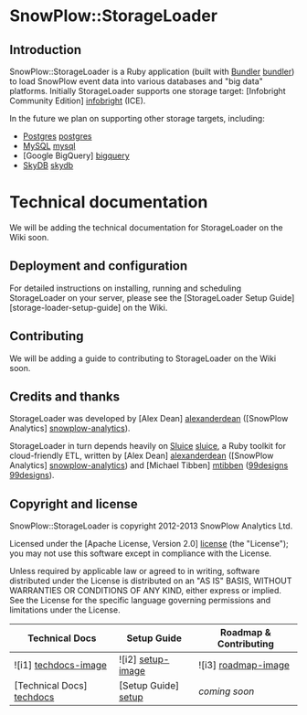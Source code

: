 # SnowPlow::StorageLoader

## Introduction

SnowPlow::StorageLoader is a Ruby application (built with [Bundler] [bundler]) to load SnowPlow event data into various databases and "big data" platforms. Initially StorageLoader supports one storage target: [Infobright Community Edition] [infobright] (ICE).

In the future we plan on supporting other storage targets, including:

* [Postgres] [postgres]
* [MySQL] [mysql]
* [Google BigQuery] [bigquery]
* [SkyDB] [skydb]

# Technical documentation

We will be adding the technical documentation for StorageLoader on the Wiki soon.

## Deployment and configuration

For detailed instructions on installing, running and scheduling StorageLoader on your server, please see the [StorageLoader Setup Guide] [storage-loader-setup-guide] on the Wiki.

## Contributing

We will be adding a guide to contributing to StorageLoader on the Wiki soon.

## Credits and thanks

StorageLoader was developed by [Alex Dean] [alexanderdean] ([SnowPlow Analytics] [snowplow-analytics]).

StorageLoader in turn depends heavily on [Sluice] [sluice], a Ruby toolkit for cloud-friendly ETL, written by [Alex Dean] [alexanderdean] ([SnowPlow Analytics] [snowplow-analytics]) and [Michael Tibben] [mtibben] ([99designs] [99designs]).

## Copyright and license

SnowPlow::StorageLoader is copyright 2012-2013 SnowPlow Analytics Ltd.

Licensed under the [Apache License, Version 2.0] [license] (the "License");
you may not use this software except in compliance with the License.

Unless required by applicable law or agreed to in writing, software
distributed under the License is distributed on an "AS IS" BASIS,
WITHOUT WARRANTIES OR CONDITIONS OF ANY KIND, either express or implied.
See the License for the specific language governing permissions and
limitations under the License.

| Technical Docs              | Setup Guide           | Roadmap & Contributing               |         
|-----------------------------|-----------------------|--------------------------------------|
| ![i1] [techdocs-image]      | ![i2] [setup-image]   | ![i3] [roadmap-image]                |
| [Technical Docs] [techdocs] | [Setup Guide] [setup] | _coming soon_                        |

[bundler]: http://gembundler.com/

[infobright]: http://www.infobright.org/
[postgres]: http://www.postgresql.org/
[mysql]: http://www.mysql.com/
[bigquery]: https://developers.google.com/bigquery/
[skydb]: https://github.com/skydb/sky

[sluice]: https://github.com/snowplow/sluice

[alexanderdean]: https://github.com/alexanderdean
[snowplow-analytics]: http://snowplowanalytics.com
[mtibben]: https://github.com/mtibben
[99designs]: http://99designs.com

[license]: http://www.apache.org/licenses/LICENSE-2.0
[techdocs-image]: https://d3i6fms1cm1j0i.cloudfront.net/github/images/techdocs.png
[setup-image]: https://d3i6fms1cm1j0i.cloudfront.net/github/images/setup.png
[roadmap-image]: https://d3i6fms1cm1j0i.cloudfront.net/github/images/roadmap.png
[techdocs]: https://github.com/snowplow/snowplow/wiki/S3%20storage
[setup]: https://github.com/snowplow/snowplow/wiki/1-installing-the-storageloader